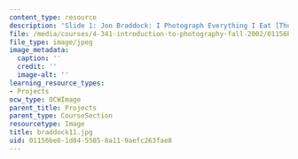 ```yaml
---
content_type: resource
description: 'Slide 1: Jon Braddock: I Photograph Everything I Eat [Thumbnail]'
file: /media/courses/4-341-introduction-to-photography-fall-2002/01156be61d8455858a119aefc263fae8_braddock11.jpg
file_type: image/jpeg
image_metadata:
  caption: ''
  credit: ''
  image-alt: ''
learning_resource_types:
- Projects
ocw_type: OCWImage
parent_title: Projects
parent_type: CourseSection
resourcetype: Image
title: braddock11.jpg
uid: 01156be6-1d84-5585-8a11-9aefc263fae8
---
```

